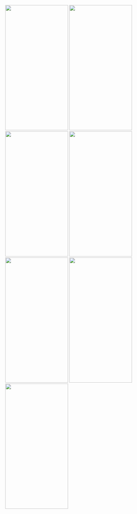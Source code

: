 
<img src ="https://github.com/Ceyhunnnn/React-Native-E-Commerce/assets/70198902/f168fa7f-c221-4657-87da-8c1026955d58" width="200" height="400"/> <img src ="https://github.com/Ceyhunnnn/React-Native-E-Commerce/assets/70198902/6ad6cf91-012b-4a8f-989d-52747697d103" width="200" height="400"/> <img src ="https://github.com/Ceyhunnnn/React-Native-E-Commerce/assets/70198902/74f52bb6-d98b-463f-903b-87295f8d141b" width="200" height="400"/> <img src ="https://github.com/Ceyhunnnn/React-Native-E-Commerce/assets/70198902/d485de03-7ebf-4605-b0b8-8bc5a7c6ac8a" width="200" height="400"/> <img src ="https://github.com/Ceyhunnnn/React-Native-E-Commerce/assets/70198902/b1399d17-a75d-4302-9946-53f119d89052" width="200" height="400"/> <img src ="https://github.com/Ceyhunnnn/React-Native-E-Commerce/assets/70198902/864f1ca7-04a8-4f4b-bb95-dddce8fe3b20" width="200" height="400"/> <img src ="https://github.com/Ceyhunnnn/React-Native-E-Commerce/assets/70198902/2084365f-1a6d-45ed-96c8-f2a67e4730f8" width="200" height="400"/>
